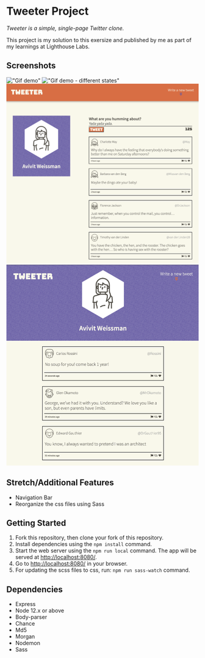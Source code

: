 # Tweeter Project

*Tweeter is a simple, single-page Twitter clone.*

This project is my solution to this exersize and published by me as part of my learnings at Lighthouse Labs.



## Screenshots
!["Gif demo"](https://github.com/Avivitw/tweeter/blob/master/docs/tweeeter_demo.gif?raw=true)
!["Gif demo - different states"](https://github.com/Avivitw/tweeter/blob/master/docs/tweeeter_demo2.gif?raw=true)
!["Tweet desktop state"](https://github.com/Avivitw/tweeter/blob/master/docs/tweet_desktop_state.png?raw=true)
!["Tweet mobile state"](https://github.com/Avivitw/tweeter/blob/master/docs/tweet_mobile_state.png?raw=true)

## Stretch/Additional Features
- Navigation Bar
- Reorganize the css files using Sass


## Getting Started

1. Fork this repository, then clone your fork of this repository.
2. Install dependencies using the `npm install` command.
3. Start the web server using the `npm run local` command. The app will be served at <http://localhost:8080/>.
4. Go to <http://localhost:8080/> in your browser.
5. For updating the scss files to css, run: `npm run sass-watch` command. 

## Dependencies

- Express
- Node 12.x or above
- Body-parser
- Chance
- Md5
- Morgan
- Nodemon
- Sass